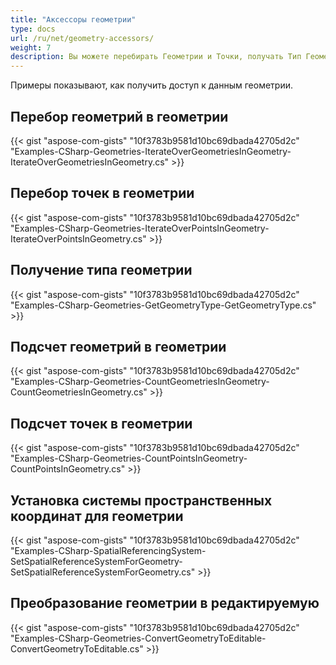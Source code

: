 ```yaml
---
title: "Аксессоры геометрии"
type: docs
url: /ru/net/geometry-accessors/
weight: 7
description: Вы можете перебирать Геометрии и Точки, получать Тип Геометрии, подсчитывать Точки и устанавливать Систему пространственных координат с помощью GIS C# Library.
---
```


Примеры показывают, как получить доступ к данным геометрии. 

## **Перебор геометрий в геометрии**
{{< gist "aspose-com-gists" "10f3783b9581d10bc69dbada42705d2c" "Examples-CSharp-Geometries-IterateOverGeometriesInGeometry-IterateOverGeometriesInGeometry.cs" >}}
## **Перебор точек в геометрии**
{{< gist "aspose-com-gists" "10f3783b9581d10bc69dbada42705d2c" "Examples-CSharp-Geometries-IterateOverPointsInGeometry-IterateOverPointsInGeometry.cs" >}}
## **Получение типа геометрии**
{{< gist "aspose-com-gists" "10f3783b9581d10bc69dbada42705d2c" "Examples-CSharp-Geometries-GetGeometryType-GetGeometryType.cs" >}}
## **Подсчет геометрий в геометрии**
{{< gist "aspose-com-gists" "10f3783b9581d10bc69dbada42705d2c" "Examples-CSharp-Geometries-CountGeometriesInGeometry-CountGeometriesInGeometry.cs" >}}
## **Подсчет точек в геометрии**
{{< gist "aspose-com-gists" "10f3783b9581d10bc69dbada42705d2c" "Examples-CSharp-Geometries-CountPointsInGeometry-CountPointsInGeometry.cs" >}}
## **Установка системы пространственных координат для геометрии**
{{< gist "aspose-com-gists" "10f3783b9581d10bc69dbada42705d2c" "Examples-CSharp-SpatialReferencingSystem-SetSpatialReferenceSystemForGeometry-SetSpatialReferenceSystemForGeometry.cs" >}}
## **Преобразование геометрии в редактируемую**
{{< gist "aspose-com-gists" "10f3783b9581d10bc69dbada42705d2c" "Examples-CSharp-Geometries-ConvertGeometryToEditable-ConvertGeometryToEditable.cs" >}}
